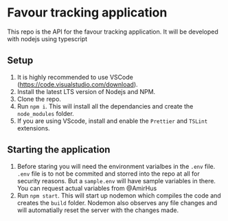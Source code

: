 # Favour tracking application
This repo is the API for the favour tracking application. It will be developed with nodejs using typescript

## Setup
1. It is highly recommended to use VSCode (https://code.visualstudio.com/download).
2. Install the latest LTS version of Nodejs and NPM.
3. Clone the repo.
4. Run `npm i`. This will install all the dependancies and create the `node_modules` folder.
5. If you are using VScode, install and enable the `Prettier` and `TSLint` extensions.

## Starting the application
1. Before staring you will need the environment varialbes in the `.env` file. `.env` file is to not be commited and storred into the repo at all for security reasons. But a `sample.env` will have sample variables in there. You can request actual variables from @AmirHus
2. Run `npm start`. This will start up nodemon which compiles the code and creates the `build` folder. Nodemon also observes any file changes and will automatially reset the server with the changes made.
